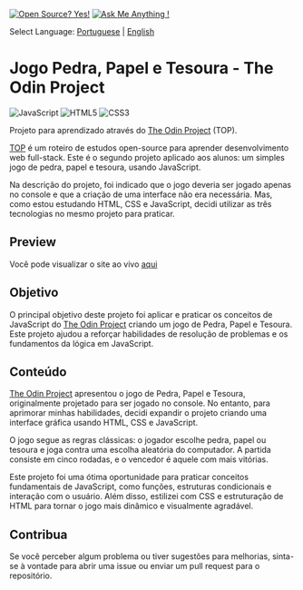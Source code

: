 [![Open Source? Yes!](https://badgen.net/badge/Open%20Source%20%3F/Yes%21/blue?icon=github)](https://github.com/Naereen/badges/) [![Ask Me Anything !](https://img.shields.io/badge/Ask%20me-anything-1abc9c.svg)](https://GitHub.com/Naereen/ama)

Select Language: [Portuguese](./README-ptbr.md) | [English](./README.md)
# Jogo Pedra, Papel e Tesoura - The Odin Project
![JavaScript](https://img.shields.io/badge/javascript-%23323330.svg?style=for-the-badge&logo=javascript&logoColor=%23F7DF1E)  ![HTML5](https://img.shields.io/badge/html5-%23E34F26.svg?style=for-the-badge&logo=html5&logoColor=white) ![CSS3](https://img.shields.io/badge/css3-%231572B6.svg?style=for-the-badge&logo=css3&logoColor=white)

Projeto para aprendizado através do [The Odin Project](https://www.theodinproject.com/) (TOP).

[TOP](https://www.theodinproject.com/) é um roteiro de estudos open-source para aprender desenvolvimento web full-stack. Este é o segundo projeto aplicado aos alunos: um simples jogo de pedra, papel e tesoura, usando JavaScript.

Na descrição do projeto, foi indicado que o jogo deveria ser jogado apenas no console e que a criação de uma interface não era necessária. Mas, como estou estudando HTML, CSS e JavaScript, decidi utilizar as três tecnologias no mesmo projeto para praticar.

## Preview  
Você pode visualizar o site ao vivo [aqui]()

## Objetivo  
O principal objetivo deste projeto foi aplicar e praticar os conceitos de JavaScript do [The Odin Project](https://www.theodinproject.com/) criando um jogo de Pedra, Papel e Tesoura. Este projeto ajudou a reforçar habilidades de resolução de problemas e os fundamentos da lógica em JavaScript.

## Conteúdo  
[The Odin Project](https://www.theodinproject.com/) apresentou o jogo de Pedra, Papel e Tesoura, originalmente projetado para ser jogado no console. No entanto, para aprimorar minhas habilidades, decidi expandir o projeto criando uma interface gráfica usando HTML, CSS e JavaScript.

O jogo segue as regras clássicas: o jogador escolhe pedra, papel ou tesoura e joga contra uma escolha aleatória do computador. A partida consiste em cinco rodadas, e o vencedor é aquele com mais vitórias.

Este projeto foi uma ótima oportunidade para praticar conceitos fundamentais de JavaScript, como funções, estruturas condicionais e interação com o usuário. Além disso, estilizei com CSS e estruturação de HTML para tornar o jogo mais dinâmico e visualmente agradável.

## Contribua  
Se você perceber algum problema ou tiver sugestões para melhorias, sinta-se à vontade para abrir uma issue ou enviar um pull request para o repositório.
